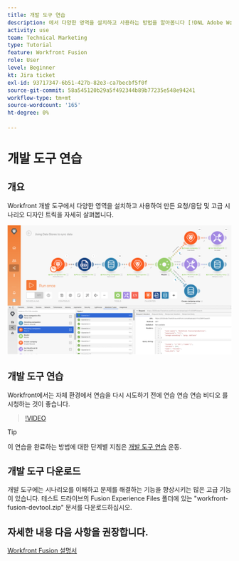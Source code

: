 ```yaml
---
title: 개발 도구 연습
description: 에서 다양한 영역을 설치하고 사용하는 방법을 알아봅니다 [!DNL Adobe Workfront Fusion Dev Tool] 고급 시나리오 디자인 트릭을 자세히 살펴보십시오.
activity: use
team: Technical Marketing
type: Tutorial
feature: Workfront Fusion
role: User
level: Beginner
kt: Jira ticket
exl-id: 93717347-6b51-427b-82e3-ca7becbf5f0f
source-git-commit: 58a545120b29a5f492344b89b77235e548e94241
workflow-type: tm+mt
source-wordcount: '165'
ht-degree: 0%

---
```


# 개발 도구 연습

## 개요

Workfront 개발 도구에서 다양한 영역을 설치하고 사용하여 만든 요청/응답 및 고급 시나리오 디자인 트릭을 자세히 살펴봅니다.

![Fusion 시나리오 및 개발 도구 이미지](assets/troubleshooting-and-error-handling-1.png)

## 개발 도구 연습

Workfront에서는 자체 환경에서 연습을 다시 시도하기 전에 연습 연습 연습 비디오 를 시청하는 것이 좋습니다.

>[!VIDEO](https://video.tv.adobe.com/v/335303/?quality=12)

>[!TIP]
>
>이 연습을 완료하는 방법에 대한 단계별 지침은 [개발 도구 연습](https://experienceleague.adobe.com/docs/workfront-learn/tutorials-workfront/fusion/exercises/devtool.html?lang=en) 운동.


## 개발 도구 다운로드

개발 도구에는 시나리오를 이해하고 문제를 해결하는 기능을 향상시키는 많은 고급 기능이 있습니다. 테스트 드라이브의 Fusion Experience Files 폴더에 있는 &quot;workfront-fusion-devtool.zip&quot; 문서를 다운로드하십시오.



## 자세한 내용 다음 사항을 권장합니다.

[Workfront Fusion 설명서](https://experienceleague.adobe.com/docs/workfront/using/adobe-workfront-fusion/workfront-fusion-2.html?lang=en)
